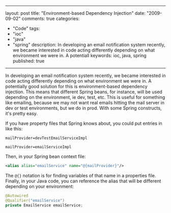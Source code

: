 
---
layout: post
title: "Environment-based Dependency Injection"
date: "2009-09-02"
comments: true
categories:
  - "Code"
tags:
  - "ioc"
  - "java"
  - "spring"
description: In developing an email notification system recently, we became interested in code acting differently depending on what environment we were in.  A potentiall
keywords: ioc, java, spring
published: true
---

In developing an email notification system recently, we became interested in code acting differently depending on what environment we were in.  A potentially good solution for this is environment-based dependency injection.  This means that different Spring beans, for instance, will be used depending on the environment, ie dev, test, etc.  This is useful for something like emailing, because we may not want real emails hitting the mail server in dev or test environments, but we do in prod.  With some Spring constructs, it's pretty easy.

<!--more-->

If you have property files that Spring knows about, you could put entries in like this:

```text defaultContext-dev-test.properties 
mailProvider=devTestEmailServiceImpl
```

```text defaultContext.properties
mailProvider=emailServiceImpl
```

Then, in your Spring bean context file:

```xml serviceBeanContext.xml
<alias alias="emailService" name="@{mailProvider}"/>
```

The `@{}` notation is for finding variables of that name in a properties file.  Finally, in your Java code, you can reference the alias that will be different depending on your environment:

```java
@Autowired
@Qualifier("emailService")
private EmailService emailService;
```
  

